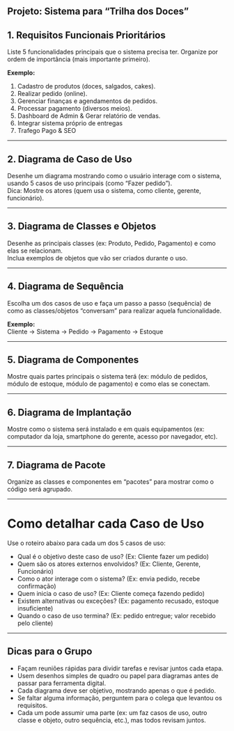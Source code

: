 ## Projeto: Sistema para “Trilha dos Doces”

## **1. Requisitos Funcionais Prioritários**

Liste 5 funcionalidades principais que o sistema precisa ter. Organize por ordem de importância (mais importante primeiro).

**Exemplo:**
1. Cadastro de produtos (doces, salgados, cakes).
2. Realizar pedido (online).
3. Gerenciar finanças e agendamentos de pedidos.
4. Processar pagamento (diversos meios).
5. Dashboard de Admin & Gerar relatório de vendas.
6. Integrar sistema próprio de entregas
7. Trafego Pago & SEO

***

## **2. Diagrama de Caso de Uso**

Desenhe um diagrama mostrando como o usuário interage com o sistema, usando 5 casos de uso principais (como “Fazer pedido”).  
Dica: Mostre os atores (quem usa o sistema, como cliente, gerente, funcionário).

***

## **3. Diagrama de Classes e Objetos**

Desenhe as principais classes (ex: Produto, Pedido, Pagamento) e como elas se relacionam.  
Inclua exemplos de objetos que vão ser criados durante o uso.

***

## **4. Diagrama de Sequência**

Escolha um dos casos de uso e faça um passo a passo (sequência) de como as classes/objetos “conversam” para realizar aquela funcionalidade.

**Exemplo:**  
Cliente → Sistema → Pedido → Pagamento → Estoque

***

## **5. Diagrama de Componentes**

Mostre quais partes principais o sistema terá (ex: módulo de pedidos, módulo de estoque, módulo de pagamento) e como elas se conectam.

***

## **6. Diagrama de Implantação**

Mostre como o sistema será instalado e em quais equipamentos (ex: computador da loja, smartphone do gerente, acesso por navegador, etc).

***

## **7. Diagrama de Pacote**

Organize as classes e componentes em “pacotes” para mostrar como o código será agrupado.

***

# **Como detalhar cada Caso de Uso**

Use o roteiro abaixo para cada um dos 5 casos de uso:

- Qual é o objetivo deste caso de uso? (Ex: Cliente fazer um pedido)
- Quem são os atores externos envolvidos? (Ex: Cliente, Gerente, Funcionário)
- Como o ator interage com o sistema? (Ex: envia pedido, recebe confirmação)
- Quem inicia o caso de uso? (Ex: Cliente começa fazendo pedido)
- Existem alternativas ou exceções? (Ex: pagamento recusado, estoque insuficiente)
- Quando o caso de uso termina? (Ex: pedido entregue; valor recebido pelo cliente)

***

## **Dicas para o Grupo**

- Façam reuniões rápidas para dividir tarefas e revisar juntos cada etapa.
- Usem desenhos simples de quadro ou papel para diagramas antes de passar para ferramenta digital.
- Cada diagrama deve ser objetivo, mostrando apenas o que é pedido.
- Se faltar alguma informação, perguntem para o colega que levantou os requisitos.
- Cada um pode assumir uma parte (ex: um faz casos de uso, outro classe e objeto, outro sequência, etc.), mas todos revisam juntos.